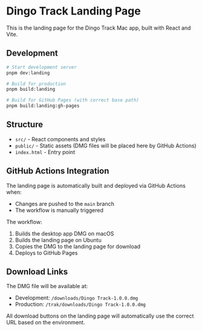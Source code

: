 # Dingo Track Landing Page

This is the landing page for the Dingo Track Mac app, built with React and Vite.

## Development

```bash
# Start development server
pnpm dev:landing

# Build for production
pnpm build:landing

# Build for GitHub Pages (with correct base path)
pnpm build:landing:gh-pages
```

## Structure

- `src/` - React components and styles
- `public/` - Static assets (DMG files will be placed here by GitHub Actions)
- `index.html` - Entry point

## GitHub Actions Integration

The landing page is automatically built and deployed via GitHub Actions when:
- Changes are pushed to the `main` branch
- The workflow is manually triggered

The workflow:
1. Builds the desktop app DMG on macOS
2. Builds the landing page on Ubuntu
3. Copies the DMG to the landing page for download
4. Deploys to GitHub Pages

## Download Links

The DMG file will be available at:
- Development: `/downloads/Dingo Track-1.0.0.dmg`
- Production: `/trak/downloads/Dingo Track-1.0.0.dmg`

All download buttons on the landing page will automatically use the correct URL based on the environment. 